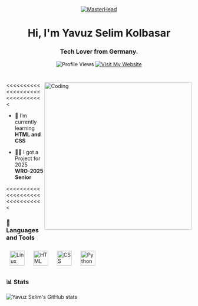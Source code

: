 <div align="center">
  <a href="https://yavuzselimkolbasar.io">
    <img src="https://c.tenor.com/XgAG1LXjpcYAAAAd/apartamento-qualquer-banner-banner.gif" alt="MasterHead">
  </a>
</div>

<h1 align="center">Hi, I'm Yavuz Selim Kolbasar</h1>
<h3 align="center">Tech Lover from Germany.</h3>
<div align="center">
  <img src="https://komarev.com/ghpvc/?username=yavuzselimkolbasar&style=for-the-badge&color=grey" alt="Profile Views"/>
  <a href="https://yavuzselimkolbasar.com">
    <img src="https://img.shields.io/badge/Visit-My%20Website-blue?style=for-the-badge&color=black" alt="Visit My Website"/>
  </a>
</div>

#

<img align="right" alt="Coding" width="400" src="https://adeels.ca/assets/images/github.gif">

<<<<<<<<<<<<<<<<<<<<<<<<<<<<<<<

- :seedling: I’m currently learning **HTML and CSS**

- :man_technologist: I got a Project for 2025 **WRO-2025 Senior**


<<<<<<<<<<<<<<<<<<<<<<<<<<<<<<<

<div align="left">
  <h3>🧰 Languages and Tools</h3>
</div>
<div align="leftr">
  <img alt="Linux" width="40px" src="https://cdn.jsdelivr.net/gh/devicons/devicon/icons/linux/linux-original.svg" 
       style="margin: 10px;" />
  <img alt="HTML" width="40px" src="https://cdn.jsdelivr.net/gh/devicons/devicon/icons/html5/html5-plain.svg" 
       style="margin: 10px;" />
  <img alt="CSS" width="40px" src="https://cdn.jsdelivr.net/gh/devicons/devicon/icons/css3/css3-plain.svg" 
       style="margin: 10px;" />
  <img alt="Python" width="40px" src="https://cdn.jsdelivr.net/gh/devicons/devicon/icons/python/python-plain.svg" 
       style="margin: 10px;" />
</div>

### 📊 Stats

![Yavuz Selim's GitHub stats](https://github-readme-stats.vercel.app/api?username=yavuzselimkolbasar&show_icons=true&theme=gruvbox)
